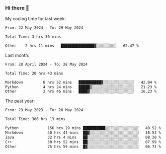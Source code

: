 ### Hi there 👋

My coding time for last week:

<!--START_SECTION:week-->

```txt
From: 22 May 2024 - To: 29 May 2024

Total Time: 3 hrs 30 mins

Other    2 hrs 11 mins   ███████████████▓░░░░░░░░░   62.47 %
```

<!--END_SECTION:week-->

Last month:

<!--START_SECTION:month-->

```txt
From: 28 April 2024 - To: 28 May 2024

Total Time: 20 hrs 43 mins

Markdown         8 hrs 52 mins   ██████████▓░░░░░░░░░░░░░░   42.84 %
Python           4 hrs 24 mins   █████▒░░░░░░░░░░░░░░░░░░░   21.23 %
Other            3 hrs 46 mins   ████▓░░░░░░░░░░░░░░░░░░░░   18.23 %
```

<!--END_SECTION:month-->

The past year:

<!--START_SECTION:year-->

```txt
From: 29 May 2023 - To: 28 May 2024

Total Time: 386 hrs 13 mins

Python             156 hrs 29 mins ██████████░░░░░░░░░░░░░░░   40.52 %
Markdown           40 hrs 41 mins  ██▓░░░░░░░░░░░░░░░░░░░░░░   10.53 %
Java               32 hrs 4 mins   ██░░░░░░░░░░░░░░░░░░░░░░░   08.30 %
C++                30 hrs 52 mins  ██░░░░░░░░░░░░░░░░░░░░░░░   07.99 %
Other              25 hrs 59 mins  █▓░░░░░░░░░░░░░░░░░░░░░░░   06.73 %
```

<!--END_SECTION:year-->
